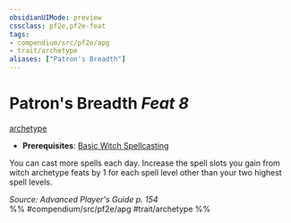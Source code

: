 ```yaml
---
obsidianUIMode: preview
cssclass: pf2e,pf2e-feat
tags:
- compendium/src/pf2e/apg
- trait/archetype
aliases: ["Patron's Breadth"]
---
```

# Patron's Breadth  *Feat 8*  
[archetype](../../Rules/traits/archetype.md)  

- **Prerequisites**: [Basic Witch Spellcasting](basic-witch-spellcasting-apg.md)

You can cast more spells each day. Increase the spell slots you gain from witch archetype feats by 1 for each spell level other than your two highest spell levels.

*Source: Advanced Player's Guide p. 154*  
%% #compendium/src/pf2e/apg #trait/archetype %%